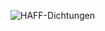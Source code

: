 ![HAFF-Dichtungen](https://github-readme-stats.vercel.app/api?username=HAFF-Dichtungen&show_icons=true&theme=algolia )



